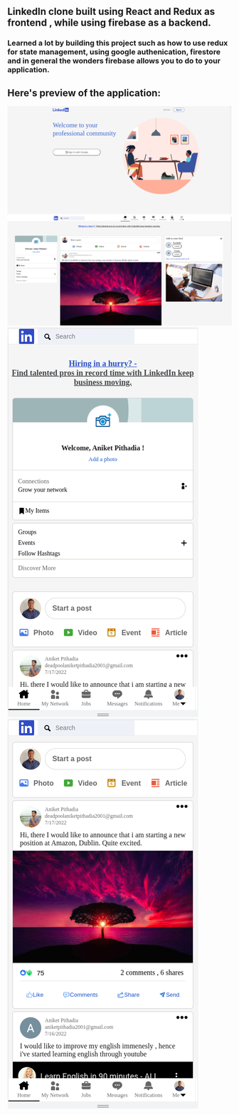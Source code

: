 ## LinkedIn clone built using React and Redux as frontend , while using firebase as a backend.
 ### Learned a lot by building this project such as how to use redux for state management, using google authenication, firestore and in general the wonders firebase allows you to do to your application.
## Here's preview of the application:

![alt text](https://github.com/AniketPithadia/linkedIn-clone/blob/main/preview/preview_1.png?raw=true)
![alt text](https://github.com/AniketPithadia/linkedIn-clone/blob/main/preview/preview_2.png?raw=true)
![alt text](https://github.com/AniketPithadia/linkedIn-clone/blob/main/preview/preview_3.png?raw=true)
![alt text](https://github.com/AniketPithadia/linkedIn-clone/blob/main/preview/preview_4.png?raw=true)
